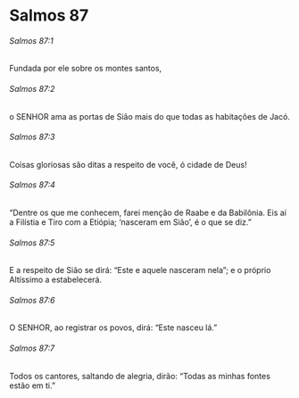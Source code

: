 # Salmos 87

###### Salmos 87:1

Fundada por ele sobre os montes santos,

###### Salmos 87:2

o SENHOR ama as portas de Sião mais do que todas as habitações de Jacó.

###### Salmos 87:3

Coisas gloriosas são ditas a respeito de você, ó cidade de Deus!

###### Salmos 87:4

“Dentre os que me conhecem, farei menção de Raabe e da Babilônia. Eis aí a Filístia e Tiro com a Etiópia; ‘nasceram em Sião’, é o que se diz.”

###### Salmos 87:5

E a respeito de Sião se dirá: “Este e aquele nasceram nela”; e o próprio Altíssimo a estabelecerá.

###### Salmos 87:6

O SENHOR, ao registrar os povos, dirá: “Este nasceu lá.”

###### Salmos 87:7

Todos os cantores, saltando de alegria, dirão: “Todas as minhas fontes estão em ti.”

